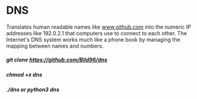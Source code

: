 # DNS
Translates human readable names like www.github.com into the numeric IP addresses like 192.0.2.1 that computers use to connect to each other. The Internet's DNS system works much like a phone book by managing the mapping between names and numbers.
##### git clone https://github.com/Bild96/dns
##### chmod +x dns
##### ./dns or python3 dns
